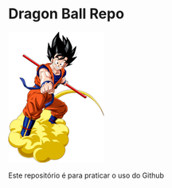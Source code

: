 # Dragon Ball Repo

![Dragon Ball Goku](./goku.png)

Este repositório é para praticar o uso do Github
